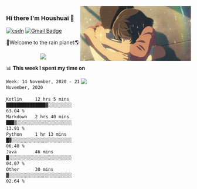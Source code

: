 <img  align='right' height="150" src="https://github.com/LikeRainDay/LikeRainDay/blob/master/pic/img_rain_1.gif?raw=true">



### Hi there I'm Houshuai :lemon:

[![csdn](https://img.shields.io/badge/-csdn-c14438?style=flat-square&logo=c&logoColor=white)](https://blog.csdn.net/qq_15807167)
[![Gmail Badge](https://img.shields.io/badge/-gmail-c14438?style=flat-square&logo=Gmail&logoColor=white&link=mailto:houshuai0816@gmail.com)](mailto:houshuai0816@gmail.com)

🚀Welcome to the rain planet🌎

<center>
<img align='center'  src="https://source.unsplash.com/random/1200x600">
</center>

📊 **This week I spent my time on**

<img align='right'   width="300" src="https://github-readme-stats.vercel.app/api?username=LikeRainDay&show_icons=true&title_color=fff&icon_color=79ff97&text_color=9f9f9f&bg_color=151515">

<!--START_SECTION:waka-->
```text
Week: 14 November, 2020 - 21 November, 2020

Kotlin     12 hrs 5 mins   ███████████████▓░░░░░░░░░   63.04 % 
Markdown   2 hrs 40 mins   ███▒░░░░░░░░░░░░░░░░░░░░░   13.91 % 
Python     1 hr 13 mins    █▓░░░░░░░░░░░░░░░░░░░░░░░   06.40 % 
Java       46 mins         █░░░░░░░░░░░░░░░░░░░░░░░░   04.07 % 
Other      30 mins         ▓░░░░░░░░░░░░░░░░░░░░░░░░   02.64 % 
```
<!--END_SECTION:waka-->
